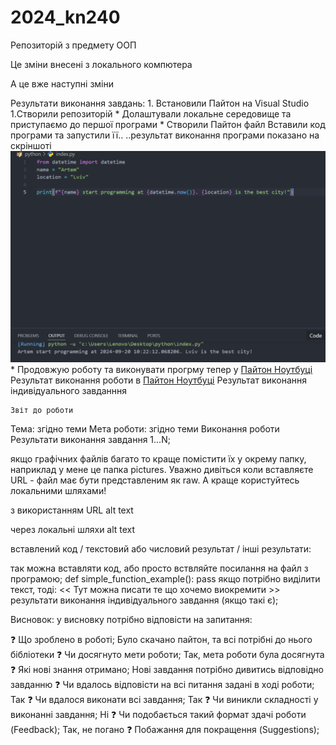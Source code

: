 # 2024_kn240
Репозиторій з предмету ООП

Це зміни внесені з локального компютера

А це вже наступні зміни 

Результати виконання завдань: 
    1. Встановили Пайтон на Visual Studio
    1.Створили репозиторій
    * Долаштували локальне середовище  та приступаємо до першої програми
    * Створили Пайтон файл [](/index.py) Вставили код програми та запустили її..
    ..результат виконання програми показано на скріншоті![](screen1.png)
    * Продовжую роботу та виконувати прогрму тепер у [Пайтон Ноутбуці](/index.ipynb)
    Результат виконання роботи в [Пайтон Ноутбуці](/index.ipynb)
    Результат виконання індивідуального завданння []()
    []()
    
    Звіт до роботи
Тема: згідно теми
Мета роботи: згідно теми
Виконання роботи
Результати виконання завдання 1...N;


якщо графічних файлів багато то краще помістити їх у окрему папку, наприклад у мене це папка pictures. Уважно дивіться коли вставляєте URL - файл має бути представленим як raw. А краще користуйтесь локальними шляхами!

з використанням URL alt text

через локальні шляхи alt text

вставлений код / текстовий або числовий результат / інші результати:

так можна вставляти код, або просто вствляйте посилання на файл з програмою;
def simple_function_example():
    pass
якщо потрібно виділити текст, тоді:
<< Тут можна писати те що хочемо виокремити >>
результати виконання індивідуального завдання (якщо такі є);

Висновок:
у висновку потрібно відповісти на запитання:

❓ Що зроблено в роботі;
    Було скачано пайтон, та всі потрібні до нього бібліотеки
❓ Чи досягнуто мети роботи;
    Так, мета роботи була досягнута
❓ Які нові знання отримано;
    Нові завдання потрібно дивитись відповідно завданню
❓ Чи вдалось відповісти на всі питання задані в ході роботи;
    Так
❓ Чи вдалося виконати всі завдання;
    Так
❓ Чи виникли складності у виконанні завдання;
    Ні
❓ Чи подобається такий формат здачі роботи (Feedback);
    Так, не погано
❓ Побажання для покращення (Suggestions);
    